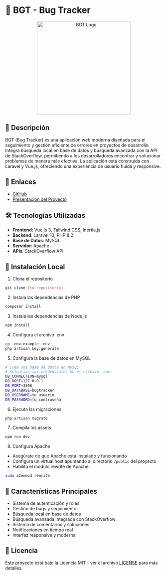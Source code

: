 # 🐞 BGT - Bug Tracker

<div align="center">
  <img src="imagen/ChatGPT Image 5 jun 2025, 13_31_05.png" alt="BGT Logo" width="300"/>
</div>

## 📝 Descripción

BGT (Bug Tracker) es una aplicación web moderna diseñada para el seguimiento y gestión eficiente de errores en proyectos de desarrollo. Integra búsqueda local en base de datos y búsqueda avanzada con la API de StackOverflow, permitiendo a los desarrolladores encontrar y solucionar problemas de manera más efectiva. La aplicación está construida con Laravel y Vue.js, ofreciendo una experiencia de usuario fluida y responsive.

## 🔗 Enlaces

- [GitHub](TU_LINK_AQUI)
- [Presentación del Proyecto](TU_LINK_DE_CANVA_AQUI)

## 🛠️ Tecnologías Utilizadas

- **Frontend**: Vue.js 3, Tailwind CSS, Inertia.js
- **Backend**: Laravel 10, PHP 8.2
- **Base de Datos**: MySQL
- **Servidor**: Apache
- **APIs**: StackOverflow API

## 🚀 Instalación Local

1. Clona el repositorio
```bash
git clone [tu-repositorio]
```

2. Instala las dependencias de PHP
```bash
composer install
```

3. Instala las dependencias de Node.js
```bash
npm install
```

4. Configura el archivo .env
```bash
cp .env.example .env
php artisan key:generate
```

5. Configura la base de datos en MySQL
```bash
# Crea una base de datos en MySQL
# Actualiza las credenciales en el archivo .env:
DB_CONNECTION=mysql
DB_HOST=127.0.0.1
DB_PORT=3306
DB_DATABASE=bugtracker
DB_USERNAME=tu_usuario
DB_PASSWORD=tu_contraseña
```

6. Ejecuta las migraciones
```bash
php artisan migrate
```

7. Compila los assets
```bash
npm run dev
```

8. Configura Apache
- Asegúrate de que Apache está instalado y funcionando
- Configura un virtual host apuntando al directorio `/public` del proyecto
- Habilita el módulo rewrite de Apache:
```bash
sudo a2enmod rewrite
```

## 🌟 Características Principales

- Sistema de autenticación y roles
- Gestión de bugs y seguimiento
- Búsqueda local en base de datos
- Búsqueda avanzada integrada con StackOverflow
- Sistema de comentarios y soluciones
- Notificaciones en tiempo real
- Interfaz responsive y moderna

## 📄 Licencia

Este proyecto está bajo la Licencia MIT - ver el archivo [LICENSE](LICENSE) para más detalles. 